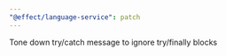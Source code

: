 ```yaml
---
"@effect/language-service": patch
---
```


Tone down try/catch message to ignore try/finally blocks
